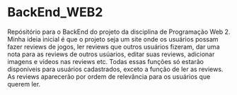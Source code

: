# BackEnd_WEB2
Repósitório para o BackEnd do projeto da disciplina de Programação Web 2. Minha ideia inicial é que o projeto seja um site onde os usuários possam fazer reviews de jogos, ler reviews que outros usuários fizeram, dar uma nota para as reviews de outros usúarios, editar suas reviews, adicionar imagens e vídeos nas reviews etc. Todas essas funções só estarão disponíveis para usuários cadastrados, exceto a função de ler as reviews. As reviews aparecerão por ordem de relevância para os usuários que querem ler.
